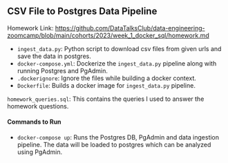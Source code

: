## CSV File to Postgres Data Pipeline

Homework Link: https://github.com/DataTalksClub/data-engineering-zoomcamp/blob/main/cohorts/2023/week_1_docker_sql/homework.md

- `ingest_data.py`: Python script to download csv files from given urls and save the data in postgres.
- `docker-compose.yml`: Dockerize the `ingest_data.py` pipeline along with running Postgres and PgAdmin.
- `.dockerignore`: Ignore the files while building a docker context.
- `Dockerfile`: Builds a docker image for `ingest_data.py` pipeline.

`homework_queries.sql`: This contains the queries I used to answer the homework questions.

#### Commands to Run

- `docker-compose up`: Runs the Postgres DB, PgAdmin and data ingestion pipeline. The data will be loaded to postgres which can be analyzed using PgAdmin.